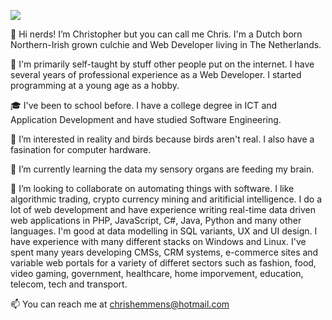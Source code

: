 ![](https://komarev.com/ghpvc/?ChristopherBenjaminHemmens)

👋 Hi nerds! I’m Christopher but you can call me Chris. I'm a Dutch born Northern-Irish grown culchie and Web Developer living in The Netherlands.

📑 I'm primarily self-taught by stuff other people put on the internet. I have several years of professional experience as a Web Developer. I started programming at a young age as a hobby.

🎓 I've been to school before. I have a college degree in ICT and Application Development and have studied Software Engineering.

👀 I’m interested in reality and birds because birds aren't real. I also have a fasination for computer hardware.

🌱 I’m currently learning the data my sensory organs are feeding my brain.

💞️ I’m looking to collaborate on automating things with software. I like algorithmic trading, crypto currency mining and aritificial intelligence. I do a lot of web development and have experience writing real-time data driven web applications in PHP, JavaScript, C#, Java, Python and many other languages. I'm good at data modelling in SQL variants, UX and UI design. I have experience with many different stacks on Windows and Linux. I've spent many years developing CMSs, CRM systems, e-commerce sites and variable web portals for a variety of differet sectors such as fashion, food, video gaming, government, healthcare, home imporvement, education, telecom, tech and transport.

📫 You can reach me at chrishemmens@hotmail.com
